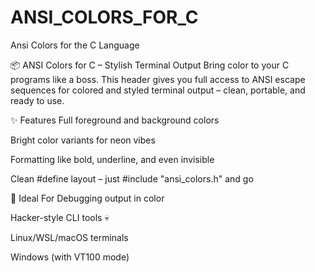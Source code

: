 # ANSI_COLORS_FOR_C
Ansi Colors for the C Language

📦 ANSI Colors for C – Stylish Terminal Output
Bring color to your C programs like a boss.
This header gives you full access to ANSI escape sequences for colored and styled terminal output – clean, portable, and ready to use.

✨ Features
Full foreground and background colors

Bright color variants for neon vibes

Formatting like bold, underline, and even invisible

Clean #define layout – just #include "ansi_colors.h" and go

🎯 Ideal For
Debugging output in color

Hacker-style CLI tools 💀

Linux/WSL/macOS terminals

Windows (with VT100 mode)
